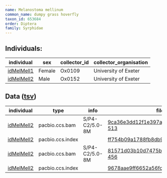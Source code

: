 ```yaml
---
name: Melanostoma mellinum
common_name: dumpy grass hoverfly
taxon_id: 653684
order: Diptera
family: Syrphidae
---
```


## Individuals:

| individual | sex | collector_id | collector_organisation |
| ---------- | --- | ------------ | ---------------------- |
| [idMelMell1](idMelMell1.md) | Female | Ox0109 | University of Exeter |
| [idMelMell2](idMelMell2.md) | Male | Ox0152 | University of Exeter |

## Data ([tsv](Melanostoma_mellinum_data.tsv))

| individual | type | info | file |
| ---------- | ---- | ---- | ---- |
| [idMelMell2](idMelMell2.md) | pacbio.ccs.bam | S/P4-C2/5.0-8M | [9ca36e3dd12f1e397ac7e538deec2b67-513](https://darwin.cog.sanger.ac.uk/insects/Melanostoma_mellinum/idMelMell2/genomic_data/pacbio/m64089_200215_175654.ccs.bam) |
| [idMelMell2](idMelMell2.md) | pacbio.ccs.index |  | [ff754b09a1788fb8db99f6a197ae3f16](https://darwin.cog.sanger.ac.uk/insects/Melanostoma_mellinum/idMelMell2/genomic_data/pacbio/m64089_200215_175654.ccs.bam.pbi) |
| [idMelMell2](idMelMell2.md) | pacbio.ccs.bam | S/P4-C2/5.0-8M | [81571d03b10d7475b77e823297ed2870-456](https://darwin.cog.sanger.ac.uk/insects/Melanostoma_mellinum/idMelMell2/genomic_data/pacbio/m64094_191126_131532.bc1021_BAK8B_OA--bc1021_BAK8B_OA.ccs.bam) |
| [idMelMell2](idMelMell2.md) | pacbio.ccs.index |  | [9678aae9ff6652a56fc13380bbb8f06c](https://darwin.cog.sanger.ac.uk/insects/Melanostoma_mellinum/idMelMell2/genomic_data/pacbio/m64094_191126_131532.bc1021_BAK8B_OA--bc1021_BAK8B_OA.ccs.bam.pbi) |
